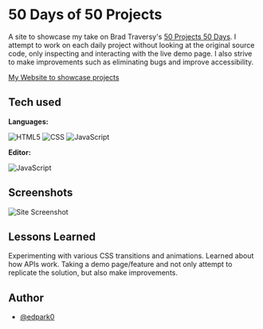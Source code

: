 
# 50 Days of 50 Projects

A site to showcase my take on Brad Traversy's [50 Projects 50 Days](https://github.com/bradtraversy/50projects50days/). I attempt to work on each daily project without looking at the original source code, only inspecting and interacting with the live demo page. I also strive to make improvements such as eliminating bugs and improve accessibility.

[My Website to showcase projects](https://edpark0.github.io/)

## Tech used

**Languages:**

![HTML5](https://img.shields.io/static/v1?message=HTML5&logo=html5&labelColor=white&color=097969&logoColor=e34f26&label=%20&style=plastic) 
![CSS](https://img.shields.io/static/v1?message=CSS3&logo=css3&labelColor=white&color=097969&logoColor=1182c3&label=%20&style=plastic)
![JavaScript](https://img.shields.io/static/v1?message=JavaScript&logo=javascript&labelColor=5c5c5c&color=097969&logoColor=f7df1e&label=%20&style=plastic)

**Editor:**

![JavaScript](https://img.shields.io/static/v1?message=Visual%20Studio%20Code&logo=visualstudiocode&labelColor=white&color=097969&logoColor=3d59a2&label=%20&style=plastic)

## Screenshots

![Site Screenshot](assets/img/site-screenshot1.jpg?raw=true "Optional Title")

## Lessons Learned

Experimenting with various CSS transitions and animations. Learned about how APIs work. Taking a demo page/feature and not only attempt to replicate the solution, but also make improvements. 

## Author

- [@edpark0](https://github.com/edpark0)
